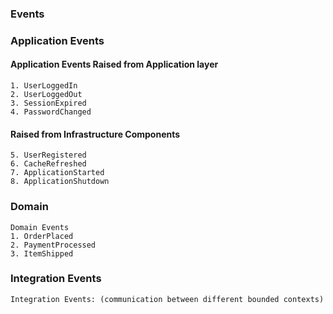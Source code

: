 ### Events

### Application Events

#### Application Events Raised from Application layer
    1. UserLoggedIn
    2. UserLoggedOut
    3. SessionExpired
    4. PasswordChanged
#### Raised from Infrastructure Components
    5. UserRegistered
    6. CacheRefreshed
    7. ApplicationStarted
    8. ApplicationShutdown
### Domain
    Domain Events
    1. OrderPlaced
    2. PaymentProcessed
    3. ItemShipped

### Integration Events
    Integration Events: (communication between different bounded contexts)

